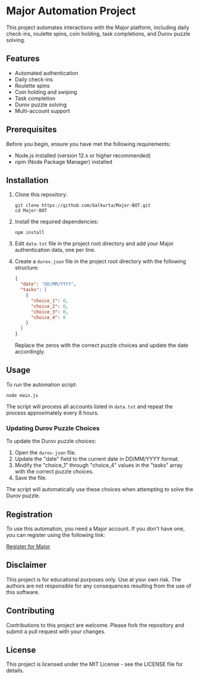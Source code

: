# Major Automation Project

This project automates interactions with the Major platform, including daily check-ins, roulette spins, coin holding, task completions, and Durov puzzle solving.

## Features

- Automated authentication
- Daily check-ins
- Roulette spins
- Coin holding and swiping
- Task completion
- Durov puzzle solving
- Multi-account support

## Prerequisites

Before you begin, ensure you have met the following requirements:

- Node.js installed (version 12.x or higher recommended)
- npm (Node Package Manager) installed

## Installation

1. Clone this repository:

   ```
   git clone https://github.com/Galkurta/Major-BOT.git
   cd Major-BOT
   ```

2. Install the required dependencies:

   ```
   npm install
   ```

3. Edit `data.txt` file in the project root directory and add your Major authentication data, one per line.

4. Create a `durov.json` file in the project root directory with the following structure:

   ```json
   {
     "date": "DD/MM/YYYY",
     "tasks": [
       {
         "choice_1": 0,
         "choice_2": 0,
         "choice_3": 0,
         "choice_4": 0
       }
     ]
   }
   ```

   Replace the zeros with the correct puzzle choices and update the date accordingly.

## Usage

To run the automation script:

```
node main.js
```

The script will process all accounts listed in `data.txt` and repeat the process approximately every 8 hours.

### Updating Durov Puzzle Choices

To update the Durov puzzle choices:

1. Open the `durov.json` file.
2. Update the "date" field to the current date in DD/MM/YYYY format.
3. Modify the "choice_1" through "choice_4" values in the "tasks" array with the correct puzzle choices.
4. Save the file.

The script will automatically use these choices when attempting to solve the Durov puzzle.

## Registration

To use this automation, you need a Major account. If you don't have one, you can register using the following link:

[Register for Major](https://t.me/major/start?startapp=6944804952)

## Disclaimer

This project is for educational purposes only. Use at your own risk. The authors are not responsible for any consequences resulting from the use of this software.

## Contributing

Contributions to this project are welcome. Please fork the repository and submit a pull request with your changes.

## License

This project is licensed under the MIT License - see the LICENSE file for details.
